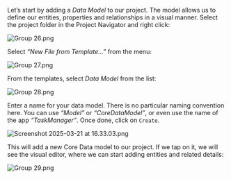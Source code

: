 
Let’s start by adding a *Data Model* to our project. The model allows us to define our entities, properties and relationships in a visual manner. Select the project folder in the Project Navigator and right click:

![Group 26.png](11.3-core-data-model/Group_26.png)

Select *“New File from Template…”* from the menu:

![Group 27.png](11.3-core-data-model/Group_27.png)

From the templates, select *Data Model* from the list:

![Group 28.png](11.3-core-data-model/Group_28.png)

Enter a name for your data model. There is no particular naming convention here. You can use *“Model”* or *“CoreDataModel”*, or even use the name of the app *“TaskManager”*. Once done, click on `Create`.

![Screenshot 2025-03-21 at 16.33.03.png](11.3-core-data-model/Screenshot_2025-03-21_at_16.33.03.png)

This will add a new Core Data model to our project. If we tap on it, we will see the visual editor, where we can start adding entities and related details:

![Group 29.png](11.3-core-data-model/Group_29.png)
